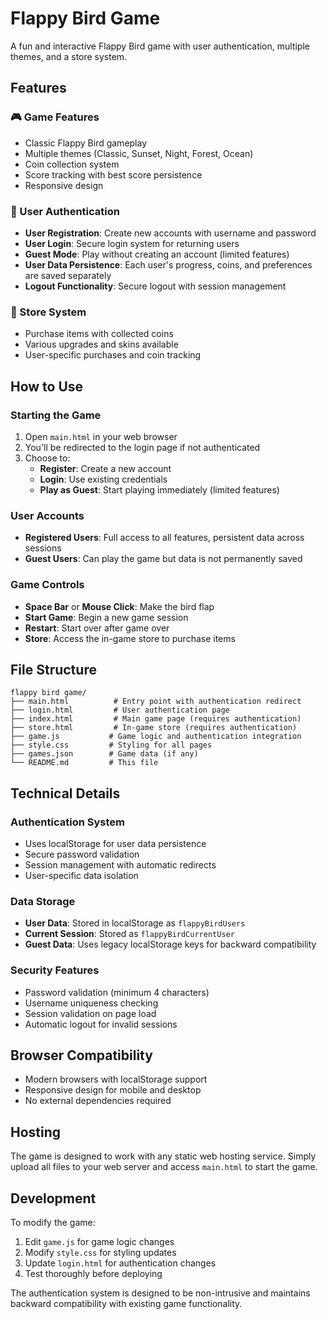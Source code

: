 # Flappy Bird Game

A fun and interactive Flappy Bird game with user authentication, multiple themes, and a store system.

## Features

### 🎮 Game Features
- Classic Flappy Bird gameplay
- Multiple themes (Classic, Sunset, Night, Forest, Ocean)
- Coin collection system
- Score tracking with best score persistence
- Responsive design

### 👤 User Authentication
- **User Registration**: Create new accounts with username and password
- **User Login**: Secure login system for returning users
- **Guest Mode**: Play without creating an account (limited features)
- **User Data Persistence**: Each user's progress, coins, and preferences are saved separately
- **Logout Functionality**: Secure logout with session management

### 🛒 Store System
- Purchase items with collected coins
- Various upgrades and skins available
- User-specific purchases and coin tracking

## How to Use

### Starting the Game
1. Open `main.html` in your web browser
2. You'll be redirected to the login page if not authenticated
3. Choose to:
   - **Register**: Create a new account
   - **Login**: Use existing credentials
   - **Play as Guest**: Start playing immediately (limited features)

### User Accounts
- **Registered Users**: Full access to all features, persistent data across sessions
- **Guest Users**: Can play the game but data is not permanently saved

### Game Controls
- **Space Bar** or **Mouse Click**: Make the bird flap
- **Start Game**: Begin a new game session
- **Restart**: Start over after game over
- **Store**: Access the in-game store to purchase items

## File Structure

```
flappy bird game/
├── main.html          # Entry point with authentication redirect
├── login.html         # User authentication page
├── index.html         # Main game page (requires authentication)
├── store.html         # In-game store (requires authentication)
├── game.js           # Game logic and authentication integration
├── style.css         # Styling for all pages
├── games.json        # Game data (if any)
└── README.md         # This file
```

## Technical Details

### Authentication System
- Uses localStorage for user data persistence
- Secure password validation
- Session management with automatic redirects
- User-specific data isolation

### Data Storage
- **User Data**: Stored in localStorage as `flappyBirdUsers`
- **Current Session**: Stored as `flappyBirdCurrentUser`
- **Guest Data**: Uses legacy localStorage keys for backward compatibility

### Security Features
- Password validation (minimum 4 characters)
- Username uniqueness checking
- Session validation on page load
- Automatic logout for invalid sessions

## Browser Compatibility
- Modern browsers with localStorage support
- Responsive design for mobile and desktop
- No external dependencies required

## Hosting
The game is designed to work with any static web hosting service. Simply upload all files to your web server and access `main.html` to start the game.

## Development
To modify the game:
1. Edit `game.js` for game logic changes
2. Modify `style.css` for styling updates
3. Update `login.html` for authentication changes
4. Test thoroughly before deploying

The authentication system is designed to be non-intrusive and maintains backward compatibility with existing game functionality.
